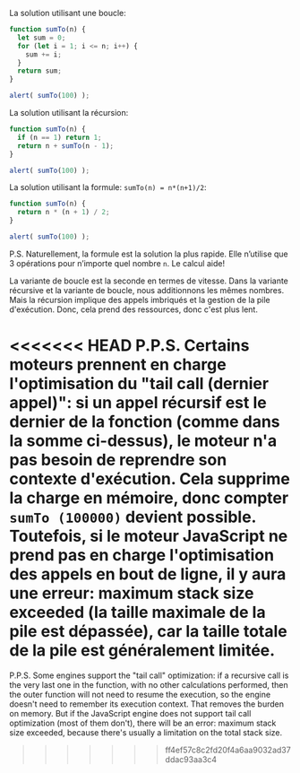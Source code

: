 La solution utilisant une boucle:

```js run
function sumTo(n) {
  let sum = 0;
  for (let i = 1; i <= n; i++) {
    sum += i;
  }
  return sum;
}

alert( sumTo(100) );
```

La solution utilisant la récursion:

```js run
function sumTo(n) {
  if (n == 1) return 1;
  return n + sumTo(n - 1);
}

alert( sumTo(100) );
```

La solution utilisant la formule: `sumTo(n) = n*(n+1)/2`:

```js run
function sumTo(n) {
  return n * (n + 1) / 2;
}

alert( sumTo(100) );
```

P.S. Naturellement, la formule est la solution la plus rapide. Elle n’utilise que 3 opérations pour n’importe quel nombre `n`. Le calcul aide!

La variante de boucle est la seconde en termes de vitesse. Dans la variante récursive et la variante de boucle, nous additionnons les mêmes nombres. Mais la récursion implique des appels imbriqués et la gestion de la pile d'exécution. Donc, cela prend des ressources, donc c'est plus lent.

<<<<<<< HEAD
P.P.S. Certains moteurs prennent en charge l'optimisation du "tail call (dernier appel)": si un appel récursif est le dernier de la fonction (comme dans la somme ci-dessus), le moteur n'a pas besoin de reprendre son contexte d'exécution. Cela supprime la charge en mémoire, donc compter `sumTo (100000)` devient possible. Toutefois, si le moteur JavaScript ne prend pas en charge l'optimisation des appels en bout de ligne, il y aura une erreur: maximum stack size exceeded (la taille maximale de la pile est dépassée), car la taille totale de la pile est généralement limitée.
=======
P.P.S. Some engines support the "tail call" optimization: if a recursive call is the very last one in the function, with no other calculations performed, then the outer function will not need to resume the execution, so the engine doesn't need to remember its execution context. That removes the burden on memory. But if the JavaScript engine does not support tail call optimization (most of them don't), there will be an error: maximum stack size exceeded, because there's usually a limitation on the total stack size.
>>>>>>> ff4ef57c8c2fd20f4a6aa9032ad37ddac93aa3c4
